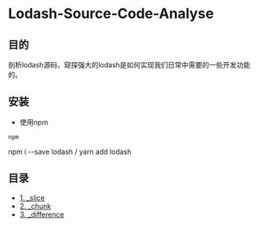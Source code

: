 # Lodash-Source-Code-Analyse

## 目的

剖析lodash源码，窥探强大的lodash是如何实现我们日常中需要的一些开发功能的。

## 安装
- 使用npm
```
npm
```

npm i --save lodash / yarn add lodash

## 目录

- [1. _slice](https://github.com/JCHappytime/Lodash-Source-Code-Analyse/issues/1)
- [2. _chunk](https://github.com/JCHappytime/Lodash-Source-Code-Analyse/issues/2)
- [3. _difference](https://github.com/JCHappytime/Lodash-Source-Code-Analyse/issues/3)










